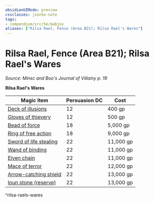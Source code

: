 ```yaml
---
obsidianUIMode: preview
cssclasses: json5e-note
tags:
- compendium/src/5e/mabjov
aliases: ["Rilsa Rael, Fence (Area B21); Rilsa Rael's Wares"]
---
```

# Rilsa Rael, Fence (Area B21); Rilsa Rael's Wares
*Source: Minsc and Boo's Journal of Villainy p. 19* 

**Rilsa Rael's Wares**

| Magic Item | Persuasion DC | Cost |
|------------|---------------|------|
| [Deck of illusions](2-Mechanics/CLI/items/deck-of-illusions.md) | 12 | 400 gp |
| [Gloves of thievery](2-Mechanics/CLI/items/gloves-of-thievery.md) | 12 | 500 gp |
| [Bead of force](2-Mechanics/CLI/items/bead-of-force.md) | 18 | 5,000 gp |
| [Ring of free action](2-Mechanics/CLI/items/ring-of-free-action.md) | 18 | 9,000 gp |
| [Sword of life stealing](2-Mechanics/CLI/items/sword-of-life-stealing.md) | 22 | 11,000 gp |
| [Wand of binding](2-Mechanics/CLI/items/wand-of-binding.md) | 22 | 11,000 gp |
| [Elven chain](2-Mechanics/CLI/items/elven-chain.md) | 22 | 11,000 gp |
| [Mace of terror](2-Mechanics/CLI/items/mace-of-terror.md) | 22 | 12,000 gp |
| [Arrow-catching shield](2-Mechanics/CLI/items/arrow-catching-shield.md) | 22 | 13,000 gp |
| [Ioun stone (reserve)](2-Mechanics/CLI/items/ioun-stone-reserve.md) | 22 | 13,000 gp |
^rilsa-raels-wares
